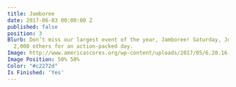 ```yaml
---
title: Jamboree
date: 2017-06-03 00:00:00 Z
published: false
position: 3
Blurb: Don’t miss our largest event of the year, Jamboree! Saturday, June 3. Join
  2,000 others for an action-packed day.
Image: http://www.americascores.org/wp-content/uploads/2017/05/6.20.16-jamboree-recap.png
Image Position: 50% 50%
Color: "#c2272d"
Is Finished: 'Yes'
---
```


